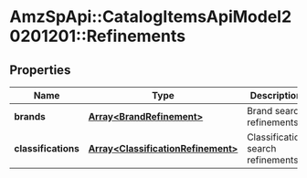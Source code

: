 # AmzSpApi::CatalogItemsApiModel20201201::Refinements

## Properties
Name | Type | Description | Notes
------------ | ------------- | ------------- | -------------
**brands** | [**Array&lt;BrandRefinement&gt;**](BrandRefinement.md) | Brand search refinements. | 
**classifications** | [**Array&lt;ClassificationRefinement&gt;**](ClassificationRefinement.md) | Classification search refinements. | 

